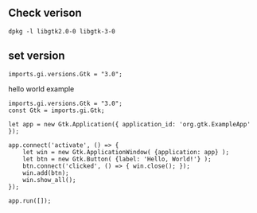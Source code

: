 ## Check verison


```
dpkg -l libgtk2.0-0 libgtk-3-0
```

## set version

```
imports.gi.versions.Gtk = "3.0";
```


hello world example
```
imports.gi.versions.Gtk = "3.0";
const Gtk = imports.gi.Gtk;

let app = new Gtk.Application({ application_id: 'org.gtk.ExampleApp' });

app.connect('activate', () => {
    let win = new Gtk.ApplicationWindow( {application: app} );
    let btn = new Gtk.Button( {label: 'Hello, World!'} );
    btn.connect('clicked', () => { win.close(); });
    win.add(btn);
    win.show_all();
});

app.run([]);

```
